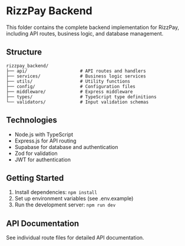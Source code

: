 
# RizzPay Backend

This folder contains the complete backend implementation for RizzPay, including API routes, business logic, and database management.

## Structure

```
rizzpay_backend/
├── api/                    # API routes and handlers
├── services/               # Business logic services
├── utils/                  # Utility functions
├── config/                 # Configuration files
├── middleware/             # Express middleware
├── types/                  # TypeScript type definitions
└── validators/             # Input validation schemas
```

## Technologies

- Node.js with TypeScript
- Express.js for API routing
- Supabase for database and authentication
- Zod for validation
- JWT for authentication

## Getting Started

1. Install dependencies: `npm install`
2. Set up environment variables (see .env.example)
3. Run the development server: `npm run dev`

## API Documentation

See individual route files for detailed API documentation.
